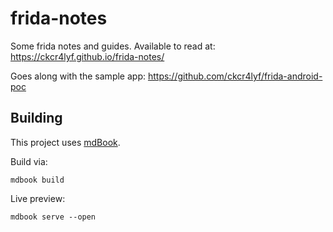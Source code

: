 # frida-notes

Some frida notes and guides. Available to read at: https://ckcr4lyf.github.io/frida-notes/

Goes along with the sample app: https://github.com/ckcr4lyf/frida-android-poc

## Building

This project uses [mdBook](https://github.com/rust-lang/mdBook/).

Build via:
```
mdbook build
```

Live preview:
```
mdbook serve --open
```

